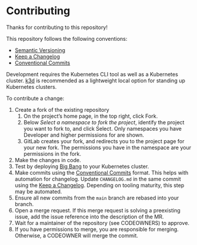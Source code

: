 # Contributing

Thanks for contributing to this repository!

This repository follows the following conventions:

* [Semantic Versioning](https://semver.org/)
* [Keep a Changelog](https://keepachangelog.com/)
* [Conventional Commits](https://www.conventionalcommits.org/)

Development requires the Kubernetes CLI tool as well as a Kubernetes cluster. [k3d](https://k3d.io) is recommended as a lightweight local option for standing up Kubernetes clusters.

To contribute a change:

1. Create a fork of the existing repository
    1. On the project’s home page, in the top right, click Fork.
    1. Below *Select a namespace to fork the project*, identify the project you want to fork to, and click Select. Only namespaces you have Developer and higher permissions for are shown.
    1. GitLab creates your fork, and redirects you to the project page for your new fork. The permissions you have in the namespace are your permissions in the fork.
1. Make the changes in code.
1. Test by deploying [Big Bang](https://repo1.dso.mil/platform-one/big-bang/bigbang) to your Kubernetes cluster.
1. Make commits using the [Conventional Commits](https://www.conventionalcommits.org/) format. This helps with automation for changelog. Update `CHANGELOG.md` in the same commit using the [Keep a Changelog](https://keepachangelog.com). Depending on tooling maturity, this step may be automated.
1. Ensure all new commits from the `main` branch are rebased into your branch.
1. Open a merge request. If this merge request is solving a preexisting issue, add the issue reference into the description of the MR.
1. Wait for a maintainer of the repository (see CODEOWNERS) to approve.
1. If you have permissions to merge, you are responsible for merging. Otherwise, a CODEOWNER will merge the commit.
